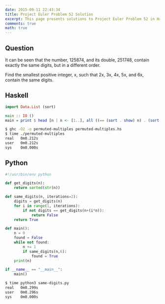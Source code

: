 ```yaml
---
date: 2015-09-11 22:43:34
title: Project Euler Problem 52 Solution
excerpt: This page presents solutions to Project Euler Problem 52 in Haskell and Python.
comments: true
math: true
---
```



## Question

It can be seen that the number, 125874, and its double, 251748, contain exactly the same digits, but in a different order.

Find the smallest positive integer, x, such that 2x, 3x, 4x, 5x, and 6x, contain the same digits.







## Haskell

```haskell
import Data.List (sort)

main :: IO ()
main = print $ head [n | n <- [1..], all ((== (sort . show) n) . (sort . show) . (n*)) [1..6]]
```


```bash
$ ghc -O2 -o permuted-multiples permuted-multiples.hs
$ time ./permuted-multiples
real   0m0.212s
user   0m0.212s
sys    0m0.000s
```



## Python

```python
#!/usr/bin/env python

def get_digits(n):
    return sorted(str(n))

def same_digits(n, iterations=2):
    digits = get_digits(n)
    for i in range(1, iterations):
        if not digits == get_digits(n+(i*n)):
            return False
    return True

def main():
    n = 0
    found = False
    while not found:
        n += 1
        if same_digits(n,6):
            found = True
    print(n)

if __name__ == "__main__":
    main()
```


```bash
$ time python3 same-digits.py
real   0m0.299s
user   0m0.296s
sys    0m0.000s
```


